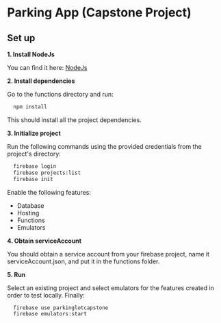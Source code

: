   # Parking App (Capstone Project)
  ## Set up

  **1. Install NodeJs**

  You can find it here: [NodeJs]

  **2. Install dependencies**

  Go to the functions directory and run:
  ``` sh
    npm install
  ```
  This should install all the project dependencies.

  **3. Initialize project**

  Run the following commands using the provided credentials from the project's directory:
  ``` sh
    firebase login
    firebase projects:list
    firebase init
  ```
  Enable the following features:
  - Database
  - Hosting
  - Functions
  - Emulators

  **4. Obtain serviceAccount**

  You should obtain a service account from your firebase project, name it serviceAccount.json, and put it in the functions folder.

  **5. Run**

  Select an existing project and select emulators for the features created in order to test locally. Finally:
  ``` sh
    firebase use parkinglotcapstone
    firebase emulators:start
  ```
  [NodeJs]: <https://nodejs.org/en/>
